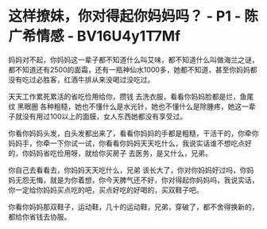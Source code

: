 # 这样撩妹，你对得起你妈妈吗？ - P1 - 陈广希情感 - BV16U4y1T7Mf

妈妈对不起，你妈妈这一辈子都不知道什么叫艾味，都不知道什么叫做海兰之谜，都不知道还有2500的面霜，还有一瓶神仙水1000多，她都不知道，甚至你妈妈都没有吃过必胜客，红酒牛排从来没喝过没吃过。

天天工作累死累活的省吃俭用给你，攒钱 去洗衣服，看看你妈妈脸都是烂，鱼尾纹 黑眼圈 各种粗糙，她也不懂什么是水光针，她也不懂什么是除腫疼，她这一辈子就没有用过100以上的面膜，女人东西她都没有享受过。

你看你妈妈头发，白头发都出来了，看看你妈妈的手都是粗糙，干活干的，你牵你妈妈手，你牵一下你试一试，你看看你妈妈天天吃什么，我说实话谁不想吃点好的，你妈妈省吃俭用呀，就给你买房子 去医务，是又什么，兄弟。

你自己去看看去，你妈妈天天吃什么，兄弟 该长大了，你对你妈妈好过吗，你妈妈无怨无悔，就是为你着想，你今天脾气还不好，你对得起你妈妈吗，我说实话，你一定给你妈妈买点吃的吧，买点好吃的好喝的，买双鞋子吧。

你看你妈妈那双鞋子，运动鞋，几十的运动鞋，兄弟，穿破了，都不舍得换新的，都给你省钱去协服。